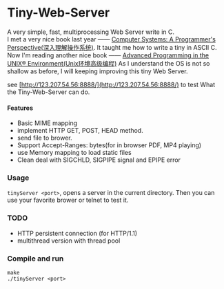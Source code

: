 # Tiny-Web-Server
A very simple, fast, multiprocessing Web Server write in C.<br/> 
I met a very nice book last year —— [Computer Systems: A Programmer's Perspective(深入理解操作系统)](http://csapp.cs.cmu.edu/). It taught me how 
to write a tiny in ASCII C.  Now I'm reading another nice book —— [Advanced Programming in the UNIX® Environment(Unix环境高级编程)](http://www.apuebook.com/apue3e.html)
As I understand the OS is not so shallow as before, I  will keeping improving this tiny Web Server. 

see [http://123.207.54.56:8888/](http://123.207.54.56:8888/) to test What the Tiny-Web-Server can do. 

#### Features

* Basic MIME mapping
* implement HTTP GET, POST, HEAD method. 
* send file to brower.  
* Support Accept-Ranges: bytes(for in browser PDF, MP4 playing)
* use Memory mapping to load static files 
* Clean deal with SIGCHLD, SIGPIPE signal and EPIPE error

### Usage
`tinyServer <port>`, opens a server in the current directory. Then you can use your favorite brower or telnet to test it.


### TODO
* HTTP persistent connection (for HTTP/1.1)
* multithread version with thread pool

### Compile and run
```shell
make
./tinyServer <port>
```

